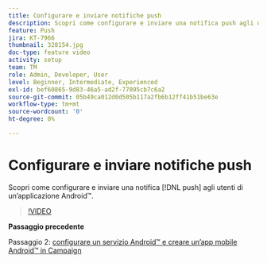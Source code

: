 ```yaml
---
title: Configurare e inviare notifiche push
description: Scopri come configurare e inviare una notifica push agli utenti di app Android™.
feature: Push
jira: KT-7966
thumbnail: 328154.jpg
doc-type: feature video
activity: setup
team: TM
role: Admin, Developer, User
level: Beginner, Intermediate, Experienced
exl-id: bef60865-9d83-46a5-ad2f-77095cb7c6a2
source-git-commit: 05b49ca012d0d505b117a2fb6b12ff41b51be63e
workflow-type: tm+mt
source-wordcount: '0'
ht-degree: 0%

---
```


# Configurare e inviare notifiche push

Scopri come configurare e inviare una notifica [!DNL push] agli utenti di un’applicazione Android™.

>[!VIDEO](https://video.tv.adobe.com/v/328154?quality=12&learn=on)

**Passaggio precedente**

Passaggio 2: [configurare un servizio Android™ e creare un’app mobile Android™ in Campaign](/help/tutorial-get-started-with-push-notifications-for-android/configure-an-android-service-in-campaign.md)
